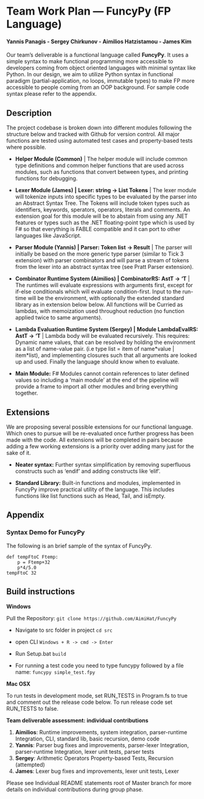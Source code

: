 # **Team Work Plan ⁠— FuncyPy (FP Language)**

#### Yannis Panagis - Sergey Chirkunov - Aimilios Hatzistamou - James Kim

Our team’s deliverable is a functional language called **FuncyPy**. It uses a simple syntax to make functional programming more accessible to developers coming from object oriented languages with minimal syntax like Python. In our design, we aim to utilize Python syntax in functional paradigm (partial-application, no loops, immutable types) to make FP more accessible to people coming from an OOP background. For sample code syntax please refer to the appendix. 

## Description

The project codebase is broken down into different modules following the structure below and tracked with Github for version control. All major functions are tested using automated test cases and property-based tests where possible.

- **Helper Module (Common)** | The helper module will include common type definitions and common helper functions that are used across modules, such as functions that convert between types, and printing functions for debugging.
- **Lexer Module (James)** **|** **Lexer: string -> List Tokens** | The lexer module will tokenize inputs into specific types to be evaluated by the parser into an Abstract Syntax Tree. The Tokens will include token types such as identifiers, keywords, sperators, operators, literals and comments. An extension goal for this module will be to abstain from using any .NET features or types such as the .NET floating-point type which is used by F# so that everything is FABLE compatible and it can port to other languages like JavaScript.
- **Parser Module (Yannis) |** **Parser: Token list** **-> Result** | The parser will initially be based on the more generic type parser (similar to Tick 3 extension) with parser combinators and will parse a stream of tokens from the lexer into an abstract syntax tree (see Pratt Parser extension).
- **Combinator Runtime System (Aimilios) |** **CombinatorRS: AstT -> ‘T** | The runtimes will evaluate expressions with arguments first, except for if-else conditionals which will evaluate condition-first. Input to the run-time will be the environment, with optionally the extended standard library as in extension below below. All functions will be Curried as lambdas, with memoization used throughout reduction (no function applied twice to same arguments).

- **Lambda Evaluation Runtime System (Sergey) |** **Module LambdaEvalRS: AstT -> ‘T** | Lambda body will be evaluated recursively. This requires: Dynamic name values, that can be resolved by holding the environment as a list of name-value pair. (i.e type list = item of name\*value | item\*list), and implementing closures such that all arguments are looked up and used. Finally the language should know when to evaluate. 

- **Main Module:** F# Modules cannot contain references to later defined values so including a ‘main module’ at the end of the pipeline will provide a frame to import all other modules and bring everything together.

## Extensions

We are proposing several possible extensions for our functional language. Which ones to pursue will be re-evaluated once further progress has been made with the code. All extensions will be completed in pairs because adding a few working extensions is a priority over adding many just for the sake of it.

- **Neater syntax:** Further syntax simplification by removing superfluous constructs such as ‘endif’ and adding constructs like ‘elif’.

- **Standard Library:** Built-in functions and modules, implemented in FuncyPy improve practical utility of the language. This includes functions like list functions such as Head, Tail, and isEmpty.

## Appendix

### **Syntax Demo for FuncyPy**

The following is an brief sample of the syntax of FuncyPy.

```F#
def tempFtoC Ftemp:
	p = Ftemp+32
	p*4/5.0
tempFtoC 32
```

## Build instructions

**Windows**

Pull the Repository:
```git clone https://github.com/AimiHat/FuncyPy```

- Navigate to src folder in project
```cd src```

- open CLI
```Windows + R -> cmd -> Enter```

- Run Setup.bat
```build```

- For running a test code you need to type funcypy followed by a file name:
```funcypy simple_test.fpy```

**Mac OSX**

To run tests in development mode, set RUN_TESTS in Program.fs to true and comment out the release code below. To run release code set RUN_TESTS to false.

**Team deliverable assessment: individual contributions**

1. **Aimilios**: Runtime improvements, system integration, parser-runtime Integration, CLI, standard lib, basic recursion, demo code
2. **Yannis**: Parser bug fixes and improvements, parser-lexer Integration, parser-runtime Integration, lexer unit tests, parser tests
3. **Sergey**: Arithmetic Operators Property-based Tests, Recursion (attempted)
4. **James**: Lexer bug fixes and improvements, lexer unit tests, Lexer 

Please see Individual README statements root of Master branch for more details on individual contributions during group phase.
